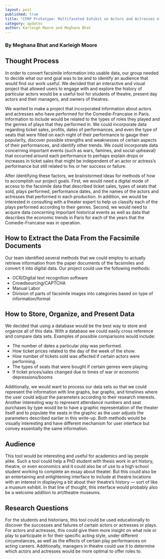 ```yaml
---
layout: post
published: true
title: "CFRP Prototype: Multifaceted Exhibit on Actors and Actresses of the Comedie-Francaise  "
category: updates
author: Karleigh Moore and Meghana Bhat
---
```


### By Meghana Bhat and Karleigh Moore

## Thought Process

In order to convert facsimile information into usable data, our group needed to decide what our end goal was to be and to identify an audience that would find our work useful. We decided that an interactive and visual project that allowed users to engage with and explore the history of particular actors would be a useful tool for students of theatre, present day actors and their managers, and owners of theatres. 

We wanted to make a project that incorporated information about actors and actresses who have performed for the Comedie-Francaise in Paris. Information to include would be related to the types of roles they played and the genres of plays that they performed in. We could incorporate data regarding ticket sales, profits, dates of performances, and even the type of seats that were filled on each night of their performance to gauge their popularity, discover possible strengths and weaknesses of certain aspects of their performances, and identify other trends. We could incorporate data concerning important events (such as wars, famines, and social upheaval) that occurred around each performance to perhaps explain drops or increases in ticket sales that might be independent of an actor or actress’s performance but still related to his or her success or failure. 

After identifying these factors, we brainstormed ideas for methods of how to accomplish our project goals. First, we would need a digital mode of access to the facsimile data that described ticket sales, types of seats that sold, plays performed, performance dates, and the names of the actors and actresses that performed in each production. In addition, we would be interested in consulting with a theater expert to help us classify each of the plays performed according to their genres. Second, we would need to acquire data concerning important historical events as well as data that describes the economic trends in Paris for each of the years that the Comedie-Francaise was in operation. 

## How to Extract the Data From the Facsimile Documents

Our team identified several methods that we could employ to actually retrieve information from the paper documents of the facsimiles and convert it into digital data. Our project could use the following methods:

- OCR/Digital text recognition software
- Crowdsourcing/CAPTCHA 
- Manual Labor
- Division of parts of facsimile images into categories based on type of information/format 


## How to Store, Organize, and Present Data

We decided that using a database would be the best way to store and organize all of this data. With a database we could easily cross reference and compare data sets. Examples of possible comparisons would include:

- The number of dates a particular play was performed.
- How ticket prices related to the day of the week of the show. 
- How number of tickets sold was affected if certain actors were performing.
- The types of seats that were bought if certain genres were playing. 
- If ticket prices/sales changed due to times of war or economic depressions/booms

Additionally, we would want to process our data sets so that we could represent the information with line graphs, bar graphs, and timelines where the user could adjust the parameters according to their research interests. Another interesting way to represent attendance numbers and seat purchases by type would be to have a graphic representation of the theater itself and to populate the seats in the graphic as the user adjusts the parameters described earlier in this write-up. Both methods would be visually interesting and have different mechanism for user interface but convey essentially the same information. 

## Audience

This tool would be interesting and useful for academics and lay people alike. Such a tool could help a PhD student with thesis work in art history, theatre, or even economics and it could also be of use to a high school student working to complete an essay about theater. But this could also be an entertaining and enlightening interface to include at theatre locations with an interest in displaying a bit about their theatre’s history — sort of like a museum exhibit. In that line of thought, this interface would probably also be a welcome addition to art/theatre museums.

## Research Questions

For the students and historians, this tool could be used educationally to discover the successes and failures of certain actors or actresses or plays. For actors and actresses, this could give them more insight on what role or play to participate in for their specific acting style, under different circumstances, as well as the effects of certain play performances on acting careers. Additionally, managers in theatre could use it to determine which actors and actresses would be more optimal to offer roles to.